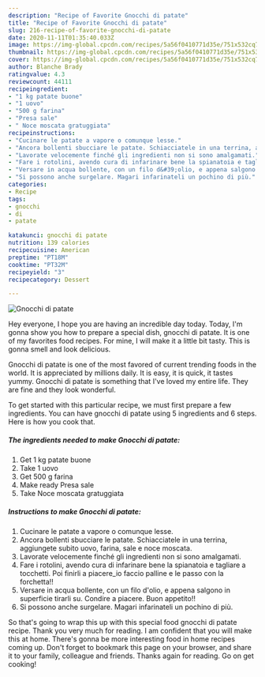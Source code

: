```yaml
---
description: "Recipe of Favorite Gnocchi di patate"
title: "Recipe of Favorite Gnocchi di patate"
slug: 216-recipe-of-favorite-gnocchi-di-patate
date: 2020-11-11T01:35:40.033Z
image: https://img-global.cpcdn.com/recipes/5a56f0410771d35e/751x532cq70/gnocchi-di-patate-recipe-main-photo.jpg
thumbnail: https://img-global.cpcdn.com/recipes/5a56f0410771d35e/751x532cq70/gnocchi-di-patate-recipe-main-photo.jpg
cover: https://img-global.cpcdn.com/recipes/5a56f0410771d35e/751x532cq70/gnocchi-di-patate-recipe-main-photo.jpg
author: Blanche Brady
ratingvalue: 4.3
reviewcount: 44111
recipeingredient:
- "1 kg patate buone"
- "1 uovo"
- "500 g farina"
- "Presa sale"
- " Noce moscata gratuggiata"
recipeinstructions:
- "Cucinare le patate a vapore o comunque lesse."
- "Ancora bollenti sbucciare le patate. Schiacciatele in una terrina, aggiungete subito uovo, farina, sale e noce moscata."
- "Lavorate velocemente finché gli ingredienti non si sono amalgamati."
- "Fare i rotolini, avendo cura di infarinare bene la spianatoia e tagliare a tocchetti. Poi finirli a piacere_io faccio palline e le passo con la forchetta!!"
- "Versare in acqua bollente, con un filo d&#39;olio, e appena salgono in superficie tirarli su. Condire a piacere. Buon appetito!!"
- "Si possono anche surgelare. Magari infarinateli un pochino di più."
categories:
- Recipe
tags:
- gnocchi
- di
- patate

katakunci: gnocchi di patate 
nutrition: 139 calories
recipecuisine: American
preptime: "PT18M"
cooktime: "PT32M"
recipeyield: "3"
recipecategory: Dessert

---
```



![Gnocchi di patate](https://img-global.cpcdn.com/recipes/5a56f0410771d35e/751x532cq70/gnocchi-di-patate-recipe-main-photo.jpg)

Hey everyone, I hope you are having an incredible day today. Today, I'm gonna show you how to prepare a special dish, gnocchi di patate. It is one of my favorites food recipes. For mine, I will make it a little bit tasty. This is gonna smell and look delicious.



Gnocchi di patate is one of the most favored of current trending foods in the world. It is appreciated by millions daily. It is easy, it is quick, it tastes yummy. Gnocchi di patate is something that I've loved my entire life. They are fine and they look wonderful.


To get started with this particular recipe, we must first prepare a few ingredients. You can have gnocchi di patate using 5 ingredients and 6 steps. Here is how you cook that.

<!--inarticleads1-->

##### The ingredients needed to make Gnocchi di patate:

1. Get 1 kg patate buone
1. Take 1 uovo
1. Get 500 g farina
1. Make ready Presa sale
1. Take  Noce moscata gratuggiata




<!--inarticleads2-->

##### Instructions to make Gnocchi di patate:

1. Cucinare le patate a vapore o comunque lesse.
1. Ancora bollenti sbucciare le patate. Schiacciatele in una terrina, aggiungete subito uovo, farina, sale e noce moscata.
1. Lavorate velocemente finché gli ingredienti non si sono amalgamati.
1. Fare i rotolini, avendo cura di infarinare bene la spianatoia e tagliare a tocchetti. Poi finirli a piacere_io faccio palline e le passo con la forchetta!!
1. Versare in acqua bollente, con un filo d&#39;olio, e appena salgono in superficie tirarli su. Condire a piacere. Buon appetito!!
1. Si possono anche surgelare. Magari infarinateli un pochino di più.




So that's going to wrap this up with this special food gnocchi di patate recipe. Thank you very much for reading. I am confident that you will make this at home. There's gonna be more interesting food in home recipes coming up. Don't forget to bookmark this page on your browser, and share it to your family, colleague and friends. Thanks again for reading. Go on get cooking!
